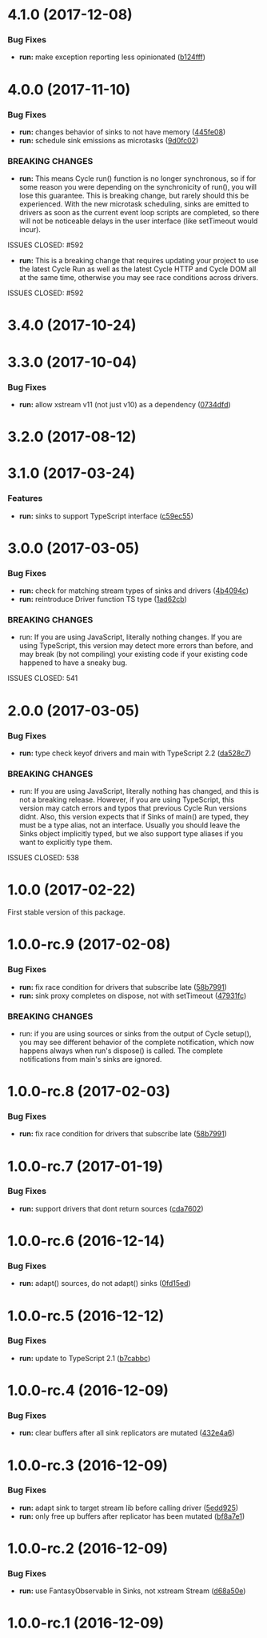 <a name="4.1.0"></a>
# 4.1.0 (2017-12-08)


### Bug Fixes

* **run:** make exception reporting less opinionated ([b124fff](https://github.com/cyclejs/cyclejs/commit/b124fff))



<a name="4.0.0"></a>
# 4.0.0 (2017-11-10)


### Bug Fixes

* **run:** changes behavior of sinks to not have memory ([445fe08](https://github.com/cyclejs/cyclejs/commit/445fe08))
* **run:** schedule sink emissions as microtasks ([9d0fc02](https://github.com/cyclejs/cyclejs/commit/9d0fc02))


### BREAKING CHANGES

* **run:** This means Cycle run() function is no longer synchronous, so if for some reason you were depending
on the synchronicity of run(), you will lose this guarantee. This is breaking change, but rarely
should this be experienced. With the new microtask scheduling, sinks are emitted to drivers as soon
as the current event loop scripts are completed, so there will not be noticeable delays in the user
interface (like setTimeout would incur).

ISSUES CLOSED: #592
* **run:** This is a breaking change that requires updating your project to use the latest Cycle Run as well as
the latest Cycle HTTP and Cycle DOM all at the same time, otherwise you may see race conditions
across drivers.

ISSUES CLOSED: #592



<a name="3.4.0"></a>
# 3.4.0 (2017-10-24)



<a name="3.3.0"></a>
# 3.3.0 (2017-10-04)


### Bug Fixes

* **run:** allow xstream v11 (not just v10) as a dependency ([0734dfd](https://github.com/cyclejs/cyclejs/commit/0734dfd))



<a name="3.2.0"></a>
# 3.2.0 (2017-08-12)



<a name="3.1.0"></a>
# 3.1.0 (2017-03-24)


### Features

* **run:** sinks to support TypeScript interface  ([c59ec55](https://github.com/cyclejs/cyclejs/commit/c59ec55))



<a name="3.0.0"></a>
# 3.0.0 (2017-03-05)


### Bug Fixes

* **run:** check for matching stream types of sinks and drivers ([4b4094c](https://github.com/cyclejs/cyclejs/commit/4b4094c))
* **run:** reintroduce Driver function TS type ([1ad62cb](https://github.com/cyclejs/cyclejs/commit/1ad62cb))


### BREAKING CHANGES

* run: If you are using JavaScript, literally nothing changes. If you are using TypeScript, this version
may detect more errors than before, and may break (by not compiling) your existing code if your
existing code happened to have a sneaky bug.

ISSUES CLOSED: 541



<a name="2.0.0"></a>
# 2.0.0 (2017-03-05)


### Bug Fixes

* **run:** type check keyof drivers and main with TypeScript 2.2 ([da528c7](https://github.com/cyclejs/cyclejs/commit/da528c7))


### BREAKING CHANGES

* run: If you are using JavaScript, literally nothing has changed, and this is not a breaking release.
However, if you are using TypeScript, this version may catch errors and typos that previous Cycle
Run versions didnt. Also, this version expects that if Sinks of main() are typed, they must be a
type alias, not an interface. Usually you should leave the Sinks object implicitly typed, but we
also support type aliases if you want to explicitly type them.

ISSUES CLOSED: 538



<a name="1.0.0"></a>
# 1.0.0 (2017-02-22)

First stable version of this package.


<a name="1.0.0-rc.9"></a>
# 1.0.0-rc.9 (2017-02-08)


### Bug Fixes

* **run:** fix race condition for drivers that subscribe late ([58b7991](https://github.com/cyclejs/cyclejs/commit/58b7991))
* **run:** sink proxy completes on dispose, not with setTimeout ([47931fc](https://github.com/cyclejs/cyclejs/commit/47931fc))


### BREAKING CHANGES

* run: if you are using sources or sinks from the output of
Cycle setup(), you may see different behavior of the complete
notification, which now happens always when run's dispose() is called.
The complete notifications from main's sinks are ignored.



<a name="1.0.0-rc.8"></a>
# 1.0.0-rc.8 (2017-02-03)


### Bug Fixes

* **run:** fix race condition for drivers that subscribe late ([58b7991](https://github.com/cyclejs/cyclejs/commit/58b7991))



<a name="1.0.0-rc.7"></a>
# 1.0.0-rc.7 (2017-01-19)


### Bug Fixes

* **run:** support drivers that dont return sources ([cda7602](https://github.com/cyclejs/cyclejs/commit/cda7602))



<a name="1.0.0-rc.6"></a>
# 1.0.0-rc.6 (2016-12-14)


### Bug Fixes

* **run:** adapt() sources, do not adapt() sinks ([0fd15ed](https://github.com/cyclejs/cyclejs/commit/0fd15ed))



<a name="1.0.0-rc.5"></a>
# 1.0.0-rc.5 (2016-12-12)


### Bug Fixes

* **run:** update to TypeScript 2.1 ([b7cabbc](https://github.com/cyclejs/cyclejs/commit/b7cabbc))



<a name="1.0.0-rc.4"></a>
# 1.0.0-rc.4 (2016-12-09)


### Bug Fixes

* **run:** clear buffers after all sink replicators are mutated ([432e4a6](https://github.com/cyclejs/cyclejs/commit/432e4a6))



<a name="1.0.0-rc.3"></a>
# 1.0.0-rc.3 (2016-12-09)


### Bug Fixes

* **run:** adapt sink to target stream lib before calling driver ([5edd925](https://github.com/cyclejs/cyclejs/commit/5edd925))
* **run:** only free up buffers after replicator has been mutated ([bf8a7e1](https://github.com/cyclejs/cyclejs/commit/bf8a7e1))



<a name="1.0.0-rc.2"></a>
# 1.0.0-rc.2 (2016-12-09)


### Bug Fixes

* **run:** use FantasyObservable in Sinks, not xstream Stream ([d68a50e](https://github.com/cyclejs/cyclejs/commit/d68a50e))



<a name="1.0.0-rc.1"></a>
# 1.0.0-rc.1 (2016-12-09)



